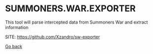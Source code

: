 # SUMMONERS.WAR.EXPORTER
 
 This tool will parse intercepted data from Summoners
 War and extract information
 
 SITE: https://github.com/Xzandro/sw-exporter

 [Go back](https://portable-linux-apps.github.io/apps.html)
